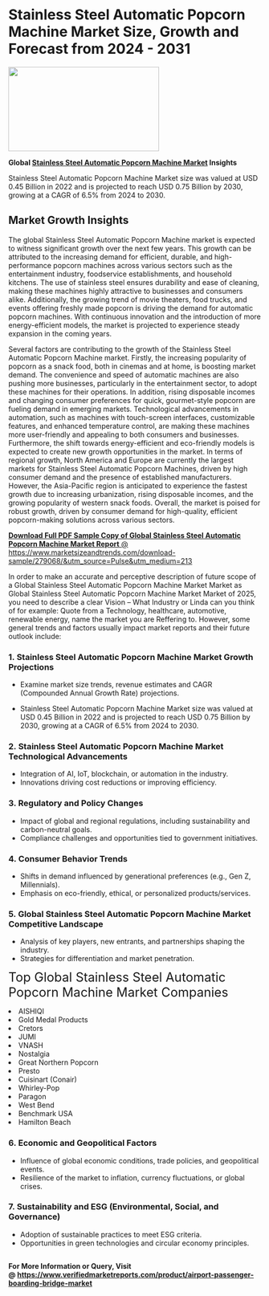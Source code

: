 <H1>Stainless Steel Automatic Popcorn Machine Market Size, Growth and Forecast from 2024 - 2031</H1><img class="aligncenter size-medium wp-image-584254" src="https://thirdeyenews.in/wp-content/uploads/2024/09/Global-Market-Research-300x168.jpeg" alt="" width="300" height="168" /><p><strong>Global&nbsp;<a href="https://www.marketsizeandtrends.com/download-sample/279068/&amp;utm_source=Pulse&amp;utm_medium=213">Stainless Steel Automatic Popcorn Machine Market</a> Insights</strong></p><p>Stainless Steel Automatic Popcorn Machine Market size was valued at USD 0.45 Billion in 2022 and is projected to reach USD 0.75 Billion by 2030, growing at a CAGR of 6.5% from 2024 to 2030.</p><p><h2>Market Growth Insights</h2> <p>The global Stainless Steel Automatic Popcorn Machine market is expected to witness significant growth over the next few years. This growth can be attributed to the increasing demand for efficient, durable, and high-performance popcorn machines across various sectors such as the entertainment industry, foodservice establishments, and household kitchens. The use of stainless steel ensures durability and ease of cleaning, making these machines highly attractive to businesses and consumers alike. Additionally, the growing trend of movie theaters, food trucks, and events offering freshly made popcorn is driving the demand for automatic popcorn machines. With continuous innovation and the introduction of more energy-efficient models, the market is projected to experience steady expansion in the coming years.</p> <p><a href="#"></a></p> <p>Several factors are contributing to the growth of the Stainless Steel Automatic Popcorn Machine market. Firstly, the increasing popularity of popcorn as a snack food, both in cinemas and at home, is boosting market demand. The convenience and speed of automatic machines are also pushing more businesses, particularly in the entertainment sector, to adopt these machines for their operations. In addition, rising disposable incomes and changing consumer preferences for quick, gourmet-style popcorn are fueling demand in emerging markets. Technological advancements in automation, such as machines with touch-screen interfaces, customizable features, and enhanced temperature control, are making these machines more user-friendly and appealing to both consumers and businesses. Furthermore, the shift towards energy-efficient and eco-friendly models is expected to create new growth opportunities in the market. In terms of regional growth, North America and Europe are currently the largest markets for Stainless Steel Automatic Popcorn Machines, driven by high consumer demand and the presence of established manufacturers. However, the Asia-Pacific region is anticipated to experience the fastest growth due to increasing urbanization, rising disposable incomes, and the growing popularity of western snack foods. Overall, the market is poised for robust growth, driven by consumer demand for high-quality, efficient popcorn-making solutions across various sectors. <p><a href="#"></p><p><span class=""><strong>Download Full PDF Sample Copy of Global Stainless Steel Automatic Popcorn Machine Market Report</strong> @ <a href="https://www.marketsizeandtrends.com/download-sample/279068/&amp;utm_source=Pulse&amp;utm_medium=213" target="_blank">https://www.marketsizeandtrends.com/download-sample/279068/&amp;utm_source=Pulse&amp;utm_medium=213</a></span></p><p>In order to make an accurate and perceptive description of future scope of a Global&nbsp;Stainless Steel Automatic Popcorn Machine Market Market as Global&nbsp;Stainless Steel Automatic Popcorn Machine Market Market of 2025, you need to describe a clear Vision &ndash; What Industry or Linda can you think of for example: Quote from a Technology, healthcare, automotive, renewable energy, name the market you are Reffering to. However, some general trends and factors usually impact market reports and their future outlook include:</p><h3>1.&nbsp;<strong>Stainless Steel Automatic Popcorn Machine Market Growth Projections</strong></h3><ul><li>Examine market size trends, revenue estimates and CAGR (Compounded Annual Growth Rate) projections.</li><li><p>Stainless Steel Automatic Popcorn Machine Market size was valued at USD 0.45 Billion in 2022 and is projected to reach USD 0.75 Billion by 2030, growing at a CAGR of 6.5% from 2024 to 2030.</p></li></ul><h3>2.&nbsp;<strong>Stainless Steel Automatic Popcorn Machine Market Technological Advancements</strong></h3><ul><li>Integration of AI, IoT, blockchain, or automation in the industry.</li><li>Innovations driving cost reductions or improving efficiency.</li></ul><h3>3.&nbsp;<strong>Regulatory and Policy Changes</strong></h3><ul><li>Impact of global and regional regulations, including sustainability and carbon-neutral goals.</li><li>Compliance challenges and opportunities tied to government initiatives.</li></ul><h3>4.&nbsp;<strong>Consumer Behavior Trends</strong></h3><ul><li>Shifts in demand influenced by generational preferences (e.g., Gen Z, Millennials).</li><li>Emphasis on eco-friendly, ethical, or personalized products/services.</li></ul><h3>5.&nbsp;<strong>Global Stainless Steel Automatic Popcorn Machine Market Competitive Landscape</strong></h3><ul><li>Analysis of key players, new entrants, and partnerships shaping the industry.</li><li>Strategies for differentiation and market penetration.</li></ul><p data-pm-slice="1 1 []"><span style="color: inherit; font-family: inherit; font-size: 25px;">Top Global Stainless Steel Automatic Popcorn Machine Market Companies</span></p><div class="" data-test-id=""><p><li>AISHIQI</li><li> Gold Medal Products</li><li> Cretors</li><li> JUMI</li><li> VNASH</li><li> Nostalgia</li><li> Great Northern Popcorn</li><li> Presto</li><li> Cuisinart (Conair)</li><li> Whirley-Pop</li><li> Paragon</li><li> West Bend</li><li> Benchmark USA</li><li> Hamilton Beach</li></p></div><h3>6.&nbsp;<strong>Economic and Geopolitical Factors</strong></h3><ul><li>Influence of global economic conditions, trade policies, and geopolitical events.</li><li>Resilience of the market to inflation, currency fluctuations, or global crises.</li></ul><h3>7.&nbsp;<strong>Sustainability and ESG (Environmental, Social, and Governance)</strong></h3><ul><li>Adoption of sustainable practices to meet ESG criteria.</li><li>Opportunities in green technologies and circular economy principles.</li></ul><h2><strong style="font-size: 14px;">For More Information or Query, Visit @&nbsp;</strong><a style="background-color: #ffffff; font-size: 14px;" href="https://www.marketsizeandtrends.com/report/stainless-steel-automatic-popcorn-machine-market/" target="_blank">https://www.verifiedmarketreports.com/product/airport-passenger-boarding-bridge-market</a></h2>
